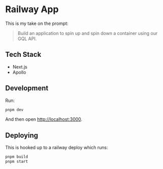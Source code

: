 # Railway App

This is my take on the prompt: 
> Build an application to spin up and spin down a container using our GQL API.

## Tech Stack

- Next.js
- Apollo

## Development 

Run:

```bash
pnpm dev
```

And then open [http://localhost:3000](http://localhost:3000).

## Deploying

This is hooked up to a railway deploy which runs:

```bash
pnpm build
pnpm start
```